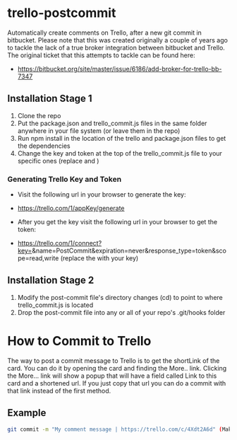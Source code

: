 # trello-postcommit 
Automatically create comments on Trello, after a new git commit in bitbucket. Please note that this was created originally a couple of years ago to tackle the lack of a true broker integration between bitbucket and Trello. The original ticket that this attempts to tackle can be found here:
 - https://bitbucket.org/site/master/issue/6186/add-broker-for-trello-bb-7347

## Installation Stage 1

1. Clone the repo
2. Put the package.json and trello_commit.js files in the same folder anywhere in your file system (or leave them in the repo)
3. Run npm install in the location of the trello and package.json files to get the dependencies
4. Change the key and token at the top of the trello_commit.js file to your specific ones (replace <key> and <token>)

### Generating Trello Key and Token

- Visit the following url in your browser to generate the key:
 - https://trello.com/1/appKey/generate

- After you get the key visit the following url in your browser to get the token:
 - https://trello.com/1/connect?key=<key>&name=PostCommit&expiration=never&response_type=token&scope=read,write (replace the <key> with your key)

## Installation Stage 2

1. Modify the post-commit file's directory changes (cd) to point to where trello_commit.js is located
2. Drop the post-commit file into any or all of your repo's .git/hooks folder


# How to Commit to Trello

The way to post a commit message to Trello is to get the shortLink of the card. You can do it by opening the card and finding the More.. link. Clicking the More... link will show a popup that will have a field called Link to this card and a shortened url. If you just copy that url you can do a commit with that link instead of the first method.

## Example
````bash
git commit -m "My comment message | https://trello.com/c/4Xdt2A6d" (Make sure to include the entire link)
````

